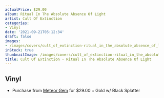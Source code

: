 ```yaml
---
actualPrice: $29.00
album: Ritual In The Absolute Absence Of Light
artist: Cult Of Extinction
categories:
- Vinyl
date: '2021-09-21T05:12:34'
draft: false
images:
- /images/covers/cult_of_extinction-ritual_in_the_absolute_absence_of_light.jpg
inStock: true
thumbnailImage: /images/covers/cult_of_extinction-ritual_in_the_absolute_absence_of_light-thumb.jpg
title: Cult Of Extinction - Ritual In The Absolute Absence Of Light
---
```


## Vinyl
* Purchase from [Meteor Gem](https://meteor-gem.com/products/cult-of-extinction-ritual-in-the-absolute-absence-of-light) for $29.00 :: Gold w/ Black Splatter
